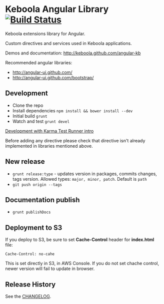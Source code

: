 # Keboola Angular Library [![Build Status](https://secure.travis-ci.org/keboola/angular-kb.png)](http://travis-ci.org/keboola/angular-kb)

Keboola extensions library for Angular.

Custom directives and services used in Keboola applications.

Demos and documentation: http://keboola.github.com/angular-kb

Recommended angular libraries:

  * http://angular-ui.github.com/
  * http://angular-ui.github.com/bootstrap/



## Development

* Clone the repo
* Install dependencies `npm install && bower install --dev`
* Initial build `grunt`
* Watch and test `grunt devel`

[Development with Karma Test Runner intro](http://www.youtube.com/watch?v=MVw8N3hTfCI)

Before adding any directive please check that directive isn't already implemented in libraries mentioned above.


## New release

* `grunt release:type` - updates version in packages, commits changes, tags version. Allowed types: `major, minor, patch`. Default is `path`
* `git push origin --tags`


## Documentation publish

* `grunt publishDocs`


## Deployment to S3

If you deploy to S3, be sure to set **Cache-Control** header for **index.html** file:

	Cache-Control: no-cahe
	
This is set directly in S3, in AWS Console. If you do not set chache control, newer version will fail to update in browser.

## Release History
See the [CHANGELOG](CHANGELOG.md).
